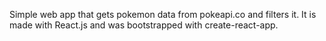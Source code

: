 Simple web app that gets pokemon data from pokeapi.co and filters it. It is made with React.js and was bootstrapped with create-react-app.